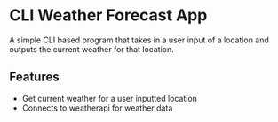 # CLI Weather Forecast App 
A simple CLI based program that takes in a user input of a location and outputs the current weather for that location.

## Features
- Get current weather for a user inputted location
- Connects to weatherapi for weather data